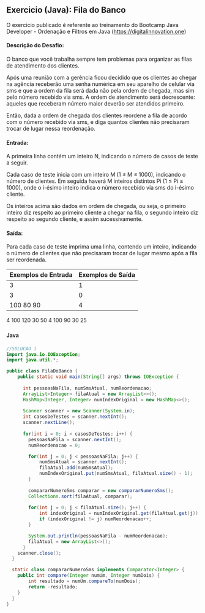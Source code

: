 ## Exercicio (Java): Fila do Banco

O exercicio publicado é referente ao treinamento do Bootcamp Java Developer - Ordenação e Filtros em Java 
(https://digitalinnovation.one)

#### Descrição do Desafio:

O banco que você trabalha sempre tem problemas para organizar as filas de atendimento dos clientes.

Após uma reunião com a gerência ficou decidido que os clientes ao chegar na agência receberão uma senha numérica em seu aparelho de celular via sms e que a ordem da fila será dada não pela ordem de chegada, mas sim pelo número recebido via sms. A ordem de atendimento será decrescente: aqueles que receberam número maior deverão ser atendidos primeiro. 

Então, dada a ordem de chegada dos clientes reordene a fila de acordo com o número recebido via sms, e diga quantos clientes não precisaram trocar de lugar nessa reordenação.

#### Entrada: 

A primeira linha contém um inteiro N, indicando o número de casos de teste a seguir.

Cada caso de teste inicia com um inteiro M (1 ≤ M ≤ 1000), indicando o número de clientes. Em seguida haverá M inteiros distintos Pi (1 ≤ Pi ≤ 1000), onde o i-ésimo inteiro indica o número recebido via sms do i-ésimo cliente.

Os inteiros acima são dados em ordem de chegada, ou seja, o primeiro inteiro diz respeito ao primeiro cliente a chegar na fila, o segundo inteiro diz respeito ao segundo cliente, e assim sucessivamente.

#### Saída: 

Para cada caso de teste imprima uma linha, contendo um inteiro, indicando o número de clientes que não precisaram trocar de lugar mesmo após a fila ser reordenada.

Exemplos de Entrada  | Exemplos de Saída
------------- | -------------
3 | 1
3 | 0
100 80 90 | 4
4
100 120 30 50
4
100 90 30 25


#### Java　

```java
//SOLUCAO 1
import java.io.IOException;
import java.util.*;

public class FilaDoBanco {  
    public static void main(String[] args) throws IOException {
    
      int pessoasNaFila, numSmsAtual, numReordenacao;
      ArrayList<Integer> filaAtual = new ArrayList<>();
      HashMap<Integer, Integer> numIndexOriginal = new HashMap<>();
      
      Scanner scanner = new Scanner(System.in);
      int casosDeTestes = scanner.nextInt();
      scanner.nextLine();
      
      for(int i = 0; i < casosDeTestes; i++) {
        pessoasNaFila = scanner.nextInt();
        numReordenacao = 0;

        for(int j = 0; j < pessoasNaFila; j++) {
            numSmsAtual = scanner.nextInt();
            filaAtual.add(numSmsAtual);
            numIndexOriginal.put(numSmsAtual, filaAtual.size() - 1);
        }
      
        compararNumeroSms comparar = new compararNumeroSms();
        Collections.sort(filaAtual, comparar);
        
        for(int j = 0; j < filaAtual.size(); j++) {
            int indexOriginal = numIndexOriginal.get(filaAtual.get(j));
            if (indexOriginal != j) numReordenacao++;
        }

        System.out.println(pessoasNaFila - numReordenacao);
        filaAtual = new ArrayList<>();
      }
    scanner.close();
  }

  static class compararNumeroSms implements Comparator<Integer> {
    public int compare(Integer numUm, Integer numDois) {
        int resultado = numUm.compareTo(numDois);
        return -resultado;
    }
  }
}

```

